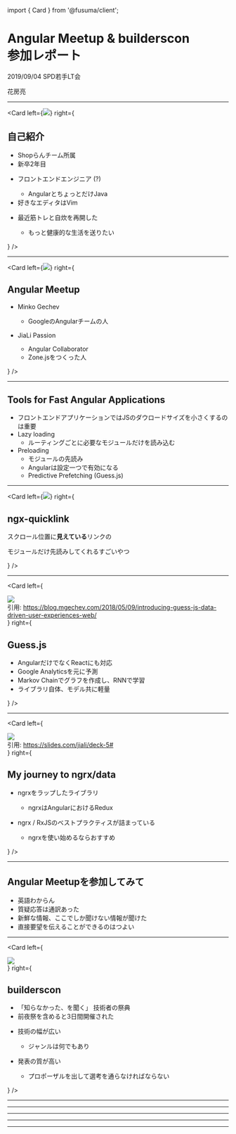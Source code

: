 import { Card } from '@fusuma/client';

<!-- sectionTitle: Angular Meetup & builderscon 参加レポート -->

<h1>Angular Meetup & builderscon <br />参加レポート</h1>

2019/09/04 SPD若手LT会

花房亮

---


<!-- sectionTitle: 自己紹介 -->
<!-- note
自己紹介
- Shopらんチーム所属
- フロントエンドエンジニア (?)
  - AngularとちょっとだけJava
- 好きなエディタはVim
- 最近筋トレと自炊を再開した
  - もっと健康的な生活を送りたい

Vim -> このスライドもVimで書いた
ほうれん草、キウイ、ブルーベリー、赤たまねぎ、くるみ
ほうれん草とブルーベリーに含まれるは脳の劣化を防いでくれる
-->

<Card
  left={<img src="../assets/salad.jpg" />}
  right={
    <div>
      <h2>自己紹介</h2>
      <ul>
        <li>Shopらんチーム所属</li>
        <li>新卒2年目</li>
        <li><p>フロントエンドエンジニア (?)</p>
          <ul>
            <li>AngularとちょっとだけJava</li>
          </ul>
        </li>
        <li>好きなエディタはVim</li>
        <li><p>最近筋トレと自炊を再開した</p>
          <ul>
            <li>もっと健康的な生活を送りたい</li>
          </ul>
        </li>
      </ul>
    </div>
  }
/>

---
<!-- sectionTitle: Angular Meetup feat. Minko Gechev from Angular team -->
<!-- note
Angular Meetup
- Minko Gechev
  - GoogleのAngularチームの人
- JiaLi Passion
  - Angular Collaborator
  - Zone.jsをつくった人

Zone.jsはAngularの非同期処理のユーティリティライブラリ
-->

<Card
  left={<img src="https://pbs.twimg.com/media/EDIa2UOU8AA3S1r?format=jpg&name=large" />}
  right={
    <div>
        <h2>Angular Meetup</h2>
        <ul>
            <li><p>Minko Gechev</p>
                <ul>
                    <li>GoogleのAngularチームの人</li>
                </ul>
            </li>
            <li><p>JiaLi Passion</p>
                <ul>
                    <li>Angular Collaborator</li>
                    <li>Zone.jsをつくった人</li>
                </ul>
            </li>
        </ul>
    </div>
  }
/>

---

<!-- note
- フロントエンドアプリケーションではJSのダウロードサイズを小さくするのは重要
- Lazy loading
  - ルーティングごとに必要なモジュールだけを読み込む
- Preloading
  - モジュールの先読み
  - Angularは設定一つで有効になる
  - Predictive Prefetching (Guess.js)

特に初回読み込み。SEOでも重要。
lazy loading: Angularではアプリをモジュール単位に分割する。URLが切り替わる->必要なモジュールを読み込む
prefetching: バックグラウンドでJSをダウンロードしておく。
Angularの設定だとページ上のすべてのリンクのモジュールが先読みされる
-->

## Tools for Fast Angular Applications

- フロントエンドアプリケーションではJSのダウロードサイズを小さくするのは重要
- Lazy loading
  - ルーティングごとに必要なモジュールだけを読み込む
- Preloading
  - モジュールの先読み
  - Angularは設定一つで有効になる
  - Predictive Prefetching (Guess.js)

---
<!-- note
スクロール位置に見えているリンクのモジュールだけ先読みしてくれるすごいやつ
-->

<Card
  left={<img src="../assets/ngx-quickling.png" />}
  right={
    <div>
      <h2>ngx-quicklink</h2>
      <p>スクロール位置に<strong>見えている</strong>リンクの</p><p>モジュールだけ先読みしてくれるすごいやつ</p>
    </div>
  }
/>

---
<!-- note
Guess.js
- 現在アルファ版
- AngularだけでなくReactにも対応
- Google Analyticsを元に予測
- Markov Chainでグラフを作成し、RNNで学習
- ライブラリ自体、モデル共に軽量
-->

<Card
  left={
    <div>
      <img src="../assets/guessjs.png" />
      <div><span class="reference">引用: https://blog.mgechev.com/2018/05/09/introducing-guess-js-data-driven-user-experiences-web/</span></div>
    </div>
  }
  right={
    <div>
      <h2>Guess.js</h2>
        <ul>
          <li>AngularだけでなくReactにも対応</li>
          <li>Google Analyticsを元に予測</li>
          <li>Markov Chainでグラフを作成し、RNNで学習</li>
          <li>ライブラリ自体、モデル共に軽量</li>
        </ul>
    </div>
  }
/>

---

<!-- note
My journey to ngrx/data
- ngrxをラップしたライブラリ
  - ngrxはAngularにおけるRedux
- Facadeパターンでngrxを隠蔽
- ソースコードを読むとngrxおよびRxJSのベストプラクティスが詰まっている
  - ngrxを使い始めるならおすすめ

ngrx, ReduxはFlux思想に基づいた状態管理ツール
-->

<Card
  left={
    <div>
      <img src="../assets/ngrx_data.png" />
      <div><span class="reference">引用: https://slides.com/jiali/deck-5#</span></div>
    </div>
  }
  right={
    <div>
      <h2>My journey to ngrx/data</h2>
        <ul>
          <li><p>ngrxをラップしたライブラリ</p>
            <ul>
              <li>ngrxはAngularにおけるRedux</li>
            </ul>
          </li>
          <li><p>ngrx / RxJSのベストプラクティスが詰まっている</p>
            <ul>
              <li>ngrxを使い始めるならおすすめ</li>
            </ul>
          </li>
        </ul>
    </div>
  }
/>

---

<!-- note
- 英語わからん
- 質疑応答は通訳あった
- 新鮮な情報、ここでしか聞けない情報が聞けた
- 直接要望を伝えることができるのはつよい

数日前の開発状況や次のバージョンの情報、Angularチーム内のことなど
Angularチームの人数
angular-eslint
-->

## Angular Meetupを参加してみて

- 英語わからん
- 質疑応答は通訳あった
- 新鮮な情報、ここでしか聞けない情報が聞けた
- 直接要望を伝えることができるのはつよい

---

<!-- sectionTitle: builderscon -->
<!-- note
builderscon
- buildersconは、「知らなかった、を聞く」 をテーマとした技術を愛する全てのギーク達のお祭りです
- 前夜祭を含めると3日間開催された
- 技術の幅が広い
  - ジャンルは何でもあり
- 発表の質が高い
  - プロポーザルを出して選考を通らなければならない

聞いた中で特に面白いと感じたセッションを３つ紹介

目的: 面白そうだから。まずイベントのコンセプトが面白そう。
普段自分の専門領域を深めに勉強会などに行くが、単純に面白そうなことに出会いたいと思った
-->
<Card
  left={<div><img src="../assets/builderscon.png" /></div>}
  right={
    <div>
      <h2>builderscon</h2>
        <ul>
          <li>「知らなかった、を聞く」 技術者の祭典</li>
          <li>前夜祭を含めると3日間開催された</li>
          <li><p>技術の幅が広い</p>
            <ul>
              <li>ジャンルは何でもあり</li>
            </ul>
          </li>
          <li><p>発表の質が高い</p>
            <ul>
              <li>プロポーザルを出して選考を通らなければならない</li>
            </ul>
          </li>
        </ul>
    </div>
  }
/>

---

<!-- note
対戦ゲームに学ぶ、フレームワークの設計技法とAIのアルゴリズム入門 by qsona
- 対戦ゲームのルールを定式化
  - ターン制のゲームは状態(局面)とMove(指し手:副作用のない関数みたいなもの)の組み合わせで表現できる
  - 状態から状態の遷移を木構造で表現(ゲーム木)
    - ゲーム木は人間の感じた方とリンクしている -> ゲームの面白さを表せられるのでは
      - 一方的なゲーム(次の手で自分が勝てる選択肢を選べる場合)
      - 緊張感が持続するゲーム(相手の選択肢次第では負けるかもしれない)
  - 将棋は禁じ手がありルールが曖昧なため定式化が難しい
- 定期化するとゲームのAIに活かせる
  - モンテカルロ木探索
    - とりあえず、ゲーム終了まで何回も試行する
    - 勝率が高い手を選ぶ
  - いくつかの戦略を一定の割合で混ぜると強い(例：ポーカーで2割ブラフ)
  - 将棋は完全解析不能なので評価関数が命
  - 
- boadgame.ioに学ぶフレームワーク設計の勘所
  - boadgame.io
    - ターン制のゲームを作るためのフレームワーク
    - JavaScript, Node.js, React, TypeScript
  - 良いフレームワークとは
    - 対象の構造を適切に捉えていて頑健性がある
    - エコシステムの充実
  - (将棋) 局面を状態(G)として管理、指し手の履歴もゲームの状態に含まれる
    - 履歴がないと千日手の判定ができない
  - PDS (プレゼンテーションとドメインの分離)
  - 簡易AIの自動生成(モンテカルロ木ベース)
---

<!-- note
コンパイラをつくってみよう by DQNEO
- ライブコーディング形式のセッション
  - 実際は会場全体でモブプロ状態だった
- 四則演算が書かれた単純なソースコードを入力としてアセンブリを標準出力として吐く
- バイト列から文字を認識-> Tokenizer(字句解析) -> Parser(構文解析) 
- コンパイラをつくりはじめるのに特殊な知識はいらない(言語はなんでもよい)
- 作りながら学ぶというやり方がおすすめ
- 今ならchibiccを写経するのがいい
-->

---

<!-- note
Oxygen Not Included: Making a Game That Inspires Science by Ipsquiggle
- 物理学や科学のルールを持ち込んだシミュレーションゲーム
- 街づくり + サバイバルがコンセプト(シムシティに代表されるジャンル)
- 物理法則
  - 重力
  - 熱伝導
  - 副作用
- 電球をつけたい -> 発電機を作る -> 熱と二酸化酸素という副作用が出る
- ONIは科学するということを内発的に動機づけるゲーム
  - ゲーム上の試行錯誤: 仮説を立てる -> 実験 -> 考察 の繰り返し
  - プログラミングの醍醐味に通づる物がある
-->

---

<!-- note
ほかにも面白い(面白そうだった)発表がたくさんあった
- PHPでJVMをつくった人
- 自動作曲入門
- Kyash, メルペイのアーキテクチャ
- スーパーカミオカンデの開発裏話
- webpack / Babelがどう動いているか解説
-->

---
<!-- note
豪華なディナー
-->

---

<!-- note
最後にbuildersconで一番心に残った言葉で締める
コンパイラを作ろうセッションの質問タイムにて
Q. コンパイラを作るモチベーションの維持はどうしたのか？
A. コンパイラ作りが終わるまで他のことはやらないと決めた
   作り終わらなかったら何も成し遂げられないまま一生を遂げてしまう
面白いもの新しく興味が出たものがたくさん見つかったけど、まずはアプリ制作がんばろうと思う
-->

